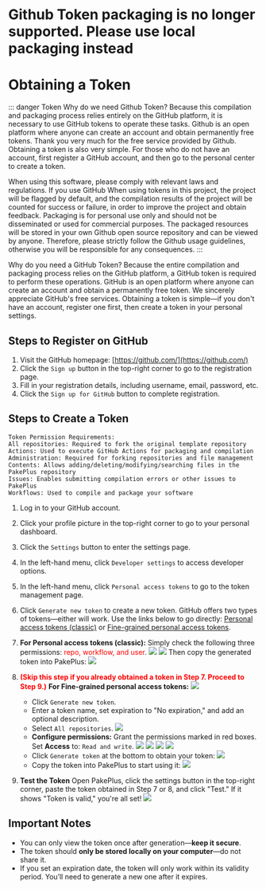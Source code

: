 # Github Token packaging is no longer supported. Please use local packaging instead

# Obtaining a Token

::: danger Token
Why do we need Github Token? Because this compilation and packaging process relies entirely on the GitHub platform, it is necessary to use GitHub tokens to operate these tasks. Github is an open platform where anyone can create an account and obtain permanently free tokens. Thank you very much for the free service provided by Github. Obtaining a token is also very simple. For those who do not have an account, first register a GitHub account, and then go to the personal center to create a token.

When using this software, please comply with relevant laws and regulations. If you use GitHub
When using tokens in this project, the project will be flagged by default, and the compilation results of the project will be counted for success or failure, in order to improve the project and obtain feedback. Packaging is for personal use only and should not be disseminated or used for commercial purposes. The packaged resources will be stored in your own Github open source repository and can be viewed by anyone. Therefore, please strictly follow the Github usage guidelines, otherwise you will be responsible for any consequences.
:::

Why do you need a GitHub Token? Because the entire compilation and packaging process relies on the GitHub platform, a GitHub token is required to perform these operations. GitHub is an open platform where anyone can create an account and obtain a permanently free token. We sincerely appreciate GitHub's free services. Obtaining a token is simple—if you don't have an account, register one first, then create a token in your personal settings.

## Steps to Register on GitHub

1. Visit the GitHub homepage: [https://github.com/](https://github.com/)
2. Click the `Sign up` button in the top-right corner to go to the registration page.
3. Fill in your registration details, including username, email, password, etc.
4. Click the `Sign up for GitHub` button to complete registration.

## Steps to Create a Token

```
Token Permission Requirements:
All repositories: Required to fork the original template repository
Actions: Used to execute GitHub Actions for packaging and compilation
Administration: Required for forking repositories and file management
Contents: Allows adding/deleting/modifying/searching files in the PakePlus repository
Issues: Enables submitting compilation errors or other issues to PakePlus
Workflows: Used to compile and package your software
```

1. Log in to your GitHub account.
2. Click your profile picture in the top-right corner to go to your personal dashboard.
3. Click the `Settings` button to enter the settings page.
4. In the left-hand menu, click `Developer settings` to access developer options.
5. In the left-hand menu, click `Personal access tokens` to go to the token management page.
6. Click `Generate new token` to create a new token.
   GitHub offers two types of tokens—either will work. Use the links below to go directly:
   [Personal access tokens (classic)](https://github.com/settings/tokens)
   or
   [Fine-grained personal access tokens](https://github.com/settings/personal-access-tokens).

7. **For Personal access tokens (classic):**
   Simply check the following three permissions: <font color="red">repo, workflow, and user</font>.
   ![](../static/imgs/token11.png)
   ![](../static/imgs/token12.webp)
   Then copy the generated token into PakePlus:
   ![](../static/imgs/token12.png)

8. **<font color="red">(Skip this step if you already obtained a token in Step 7. Proceed to Step 9.)</font>**
   **For Fine-grained personal access tokens:**
   ![](../static/imgs/token1.png)

    - Click `Generate new token`.
    - Enter a token name, set expiration to "No expiration," and add an optional description.
    - Select `All repositories`.
      ![](../static/imgs/token2.png)
    - **Configure permissions:** Grant the permissions marked in red boxes. Set **Access** to: `Read and write`.
      ![](../static/imgs/token3.png)
      ![](../static/imgs/token4.png)
      ![](../static/imgs/token5.png)
      ![](../static/imgs/token7.png)
    - Click `Generate token` at the bottom to obtain your token:
      ![](../static/imgs/token8.png)
    - Copy the token into PakePlus to start using it:
      ![](../static/imgs/token9.png)

9. **Test the Token**
   Open PakePlus, click the settings button in the top-right corner, paste the token obtained in Step 7 or 8, and click "Test." If it shows "Token is valid," you're all set!
   ![](../static/imgs/token13.png)

## Important Notes

-   You can only view the token once after generation—**keep it secure**.
-   The token should **only be stored locally on your computer**—do not share it.
-   If you set an expiration date, the token will only work within its validity period. You’ll need to generate a new one after it expires.
